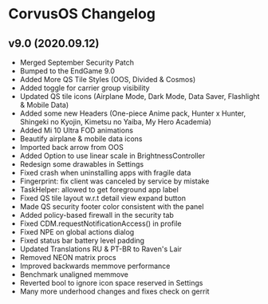# CorvusOS Changelog

## v9.0 (2020.09.12)
- Merged September Security Patch
- Bumped to the EndGame 9.0
- Added More QS Tile Styles (OOS, Divided & Cosmos)
- Added toggle for carrier group visibility
- Updated QS tile icons (Airplane Mode, Dark Mode, Data Saver, Flashlight & Mobile Data)
- Added some new Headers (One-piece Anime pack, Hunter x Hunter, Shingeki no Kyojin, Kimetsu no Yaiba, My Hero Academia)
- Added Mi 10 Ultra FOD animations
- Beautify airplane & mobile data icons
- Imported back arrow from OOS
- Added Option to use linear scale in BrightnessController
- Redesign some drawables in Settings
- Fixed crash when uninstalling apps with fragile data
- Fingerprint: fix client was canceled by service by mistake
- TaskHelper: allowed to get foreground app label
- Fixed QS tile layout w.r.t detail view expand button
- Made QS security footer color consistent with the panel
- Added policy-based firewall in the security tab
- Fixed CDM.requestNotificationAccess() in profile
- Fixed NPE on global actions dialog
- Fixed status bar battery level padding
- Updated Translations RU & PT-BR to Raven's Lair
- Removed NEON matrix procs
- Improved backwards memmove performance
- Benchmark unaligned memmove
- Reverted bool to ignore icon space reserved in Settings
- Many more underhood changes and fixes check on gerrit
